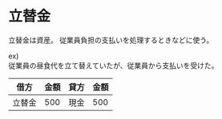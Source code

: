 # 立替金

立替金は資産。
従業員負担の支払いを処理するときなどに使う。

ex)  
従業員の昼食代を立て替えていたが、従業員から支払いを受けた。

|借方|金額|貸方|金額|
|---|---|---|---|
|立替金|500|現金|500|
